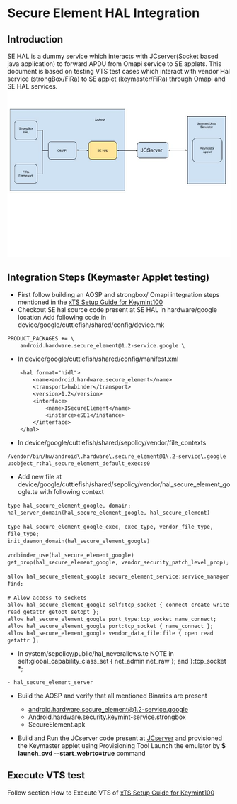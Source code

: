 # Secure Element HAL Integration

## Introduction
SE HAL is a dummy service which interacts with JCserver(Socket based java application) to forward APDU from Omapi service to SE applets. This document is based on testing VTS test cases which interact with vendor Hal service (strongBox/FiRa) to SE applet (keymaster/FiRa) through Omapi and SE HAL services.
![](https://github.com/prashantsathe/SecureChannelStructure/blob/main/SE_HAL_Integration_guide.jpg)

## Integration Steps (Keymaster Applet testing)
* First follow building an AOSP and strongbox/ Omapi integration steps mentioned in the [xTS Setup Guide for Keymint100](https://docs.google.com/document/d/1J3nRC_r3cHD2ui5LBJYHb0UKwX7HwhvNmn5IUDf_Qyg/edit?resourcekey=0-l9uDhkzj9ynDS1ikq5rCzQ#heading=h.7n15gd1i4abd)
* Checkout SE hal source code present at  SE HAL in hardware/google location
Add following code in device/google/cuttlefish/shared/config/device.mk
```
PRODUCT_PACKAGES += \
    android.hardware.secure_element@1.2-service.google \
```
* In device/google/cuttlefish/shared/config/manifest.xml
```
    <hal format="hidl">
        <name>android.hardware.secure_element</name>
        <transport>hwbinder</transport>
        <version>1.2</version>
        <interface>
            <name>ISecureElement</name>
            <instance>eSE1</instance>
        </interface>
    </hal>
```
* In device/google/cuttlefish/shared/sepolicy/vendor/file_contexts
```
/vendor/bin/hw/android\.hardware\.secure_element@1\.2-service\.google  u:object_r:hal_secure_element_default_exec:s0
```

* Add new file at device/google/cuttlefish/shared/sepolicy/vendor/hal_secure_element_google.te with following context
```
type hal_secure_element_google, domain;
hal_server_domain(hal_secure_element_google, hal_secure_element)

type hal_secure_element_google_exec, exec_type, vendor_file_type, file_type;
init_daemon_domain(hal_secure_element_google)

vndbinder_use(hal_secure_element_google)
get_prop(hal_secure_element_google, vendor_security_patch_level_prop);

allow hal_secure_element_google secure_element_service:service_manager find;

# Allow access to sockets
allow hal_secure_element_google self:tcp_socket { connect create write read getattr getopt setopt };
allow hal_secure_element_google port_type:tcp_socket name_connect;
allow hal_secure_element_google port:tcp_socket { name_connect };
allow hal_secure_element_google vendor_data_file:file { open read getattr };
```

* In system/sepolicy/public/hal_neverallows.te
NOTE in self:global_capability_class_set { net_admin net_raw }; and }:tcp_socket *;
```
- hal_secure_element_server
```

* Build the AOSP and verify that all mentioned Binaries are present 
  - android.hardware.secure_element@1.2-service.google
  - Android.hardware.security.keymint-service.strongbox
  - SecureElement.apk

* Build and Run the JCserver code present at [JCserver](https://github.com/prashantsathe/JCServer/tree/jcop_support_goldfish) and provisioned the Keymaster applet using Provisioning Tool
Launch the emulator by **$ launch_cvd --start_webrtc=true** command



## Execute VTS test

Follow section How to Execute VTS of [xTS Setup Guide for Keymint100](https://docs.google.com/document/d/1J3nRC_r3cHD2ui5LBJYHb0UKwX7HwhvNmn5IUDf_Qyg/edit?resourcekey=0-l9uDhkzj9ynDS1ikq5rCzQ#heading=h.7n15gd1i4abd)
